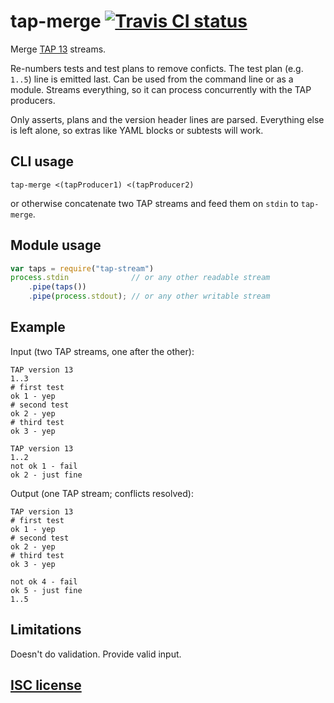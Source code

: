 # tap-merge [![Travis CI status](https://img.shields.io/travis/anko/tap-merge.svg?style=flat-square)][1]

Merge [TAP 13][2] streams.

Re-numbers tests and test plans to remove conficts.  The test plan (e.g.
`1..5`) line is emitted last.  Can be used from the command line or as a
module.  Streams everything, so it can process concurrently with the TAP
producers.

Only asserts, plans and the version header lines are parsed.  Everything else
is left alone, so extras like YAML blocks or subtests will work.

## CLI usage

    tap-merge <(tapProducer1) <(tapProducer2)

or otherwise concatenate two TAP streams and feed them on `stdin` to
`tap-merge`.

## Module usage

```js
var taps = require("tap-stream")
process.stdin              // or any other readable stream
    .pipe(taps())
    .pipe(process.stdout); // or any other writable stream
```

## Example

<!-- !test program ./cli.js | head -c -1 -->

Input (two TAP streams, one after the other):

<!-- !test in example -->

    TAP version 13
    1..3
    # first test
    ok 1 - yep
    # second test
    ok 2 - yep
    # third test
    ok 3 - yep

    TAP version 13
    1..2
    not ok 1 - fail
    ok 2 - just fine

Output (one TAP stream; conflicts resolved):

<!-- !test out example -->

    TAP version 13
    # first test
    ok 1 - yep
    # second test
    ok 2 - yep
    # third test
    ok 3 - yep

    not ok 4 - fail
    ok 5 - just fine
    1..5

## Limitations

Doesn't do validation.  Provide valid input.

## [ISC license][3]

[1]: https://travis-ci.org/anko/tap-merge
[2]: https://testanything.org/tap-version-13-specification.html
[3]: http://en.wikipedia.org/wiki/ISC_license
